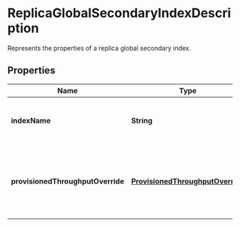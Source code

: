 

# ReplicaGlobalSecondaryIndexDescription

Represents the properties of a replica global secondary index.

## Properties

| Name | Type | Description | Notes |
|------------ | ------------- | ------------- | -------------|
|**indexName** | **String** | The name of the global secondary index. |  [optional] |
|**provisionedThroughputOverride** | [**ProvisionedThroughputOverride**](ProvisionedThroughputOverride.md) | If not described, uses the source table GSI&#39;s read capacity settings. |  [optional] |



